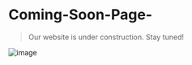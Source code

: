 # Coming-Soon-Page-
> Our website is under construction. Stay tuned!

![image](https://github.com/Asadullah-nadeem/Coming-Soon-Page-/assets/88024587/ce1dd85a-746b-49e7-996e-513318a216f8)

